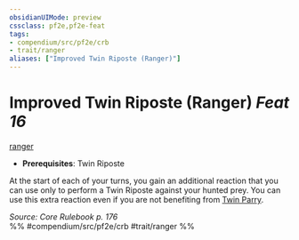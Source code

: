 ```yaml
---
obsidianUIMode: preview
cssclass: pf2e,pf2e-feat
tags:
- compendium/src/pf2e/crb
- trait/ranger
aliases: ["Improved Twin Riposte (Ranger)"]
---
```

# Improved Twin Riposte (Ranger)  *Feat 16*  
[ranger](/rules/traits/ranger.md)  

- **Prerequisites**: Twin Riposte

At the start of each of your turns, you gain an additional reaction that you can use only to perform a Twin Riposte against your hunted prey. You can use this extra reaction even if you are not benefiting from [Twin Parry](/compendium/feats/twin-parry-fighter.md).

*Source: Core Rulebook p. 176*  
%% #compendium/src/pf2e/crb #trait/ranger %%